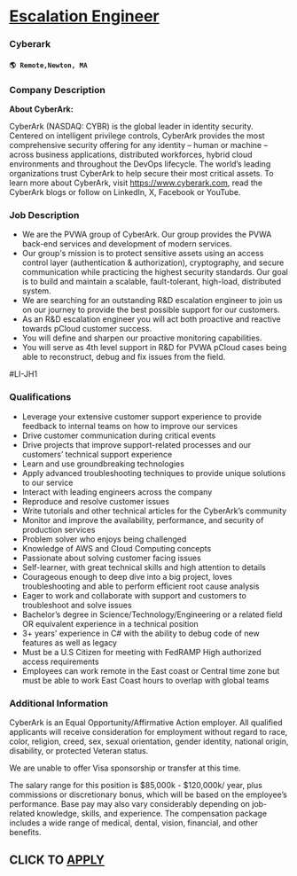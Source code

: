 # [Escalation Engineer](https://www.remotewlb.com/apply/escalation-engineer-105401)  
### Cyberark  
#### `🌎 Remote,Newton, MA`  

### **Company Description**

 **About CyberArk:**

CyberArk (NASDAQ: CYBR) is the global leader in identity security. Centered on intelligent privilege controls, CyberArk provides the most comprehensive security offering for any identity – human or machine – across business applications, distributed workforces, hybrid cloud environments and throughout the DevOps lifecycle. The world’s leading organizations trust CyberArk to help secure their most critical assets. To learn more about CyberArk, visit https://www.cyberark.com, read the CyberArk blogs or follow on LinkedIn, X, Facebook or YouTube.

###  **Job Description**

  * We are the PVWA group of CyberArk. Our group provides the PVWA back-end services and development of modern services.
  * Our group's mission is to protect sensitive assets using an access control layer (authentication & authorization), cryptography, and secure communication while practicing the highest security standards. Our goal is to build and maintain a scalable, fault-tolerant, high-load, distributed system.
  * We are searching for an outstanding R&D escalation engineer to join us on our journey to provide the best possible support for our customers.
  * As an R&D escalation engineer you will act both proactive and reactive towards pCloud customer success.
  * You will define and sharpen our proactive monitoring capabilities.
  * You will serve as 4th level support in R&D for PVWA pCloud cases being able to reconstruct, debug and fix issues from the field. 

#LI-JH1

###  **Qualifications**

  * Leverage your extensive customer support experience to provide feedback to internal teams on how to improve our services
  * Drive customer communication during critical events
  * Drive projects that improve support-related processes and our customers’ technical support experience
  * Learn and use groundbreaking technologies
  * Apply advanced troubleshooting techniques to provide unique solutions to our service
  * Interact with leading engineers across the company
  * Reproduce and resolve customer issues
  * Write tutorials and other technical articles for the CyberArk’s community
  * Monitor and improve the availability, performance, and security of production services
  * Problem solver who enjoys being challenged
  * Knowledge of AWS and Cloud Computing concepts
  * Passionate about solving customer facing issues
  * Self-learner, with great technical skills and high attention to details
  * Courageous enough to deep dive into a big project, loves troubleshooting and able to perform efficient root cause analysis
  * Eager to work and collaborate with support and customers to troubleshoot and solve issues
  * Bachelor’s degree in Science/Technology/Engineering or a related field OR equivalent experience in a technical position
  * 3+ years' experience in C# with the ability to debug code of new features as well as legacy
  * Must be a U.S Citizen for meeting with FedRAMP High authorized access requirements
  * Employees can work remote in the East coast or Central time zone but must be able to work East Coast hours to overlap with global teams

###  **Additional Information**

CyberArk is an Equal Opportunity/Affirmative Action employer. All qualified applicants will receive consideration for employment without regard to race, color, religion, creed, sex, sexual orientation, gender identity, national origin, disability, or protected Veteran status.

We are unable to offer Visa sponsorship or transfer at this time.

The salary range for this position is $85,000k - $120,000k/ year, plus commissions or discretionary bonus, which will be based on the employee’s performance. Base pay may also vary considerably depending on job-related knowledge, skills, and experience. The compensation package includes a wide range of medical, dental, vision, financial, and other benefits.

  
## CLICK TO [APPLY](https://www.remotewlb.com/apply/escalation-engineer-105401)

